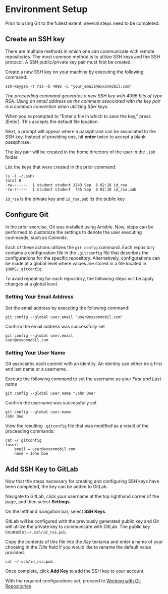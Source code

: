 Environment Setup
======================

Prior to using Git to the fullest extent, several steps need to be completed.

## Create an SSH key

There are multiple methods in which one can communicate with remote repositories. The most common method is to utilize SSH keys and the SSH protocol. A SSH public/private key pair must first be created.

Create a new SSH key on your machine by executing the following command:

```
ssh-keygen -t rsa -b 4096 -C "your_email@exxonmobil.com"
```

_The proceeding command generates a new SSH key with 4096 bits of *type* RSA. Using an email address as the comment associated with the key pair is a common convention when utilizing SSH keys._

When you're prompted to "Enter a file in which to save the key," press [Enter]. This accepts the default file location.

Next, a prompt will appear where a passphrase can be associated to the SSH key. Instead of providing one, hit **enter** twice to accept a blank passphrase.

The key pair will be created in the home directory of the user in the `.ssh` folder. 

List the keys that were created in the prior command:

```
ls -l ~/.ssh/
total 8
-rw-------. 1 student student 3243 Sep  8 02:18 id_rsa
-rw-r--r--. 1 student student  745 Sep  8 02:18 id_rsa.pub
```

`id_rsa` is the private key and `id_rsa.pub` its the public key

## Configure Git

In the prior exercise, Git was installed using Ansible. Now, steps can be performed to customize the settings to denote the user executing commands, such as _Commits_. 

Each of these actions utilizes the `git config` command. Each repository contains a configuration file in the `.git/config` file that describes the configurations for the specific repository. Alternatively, configurations can be made at a global level where values are stored in a file located in `$HOME/.gitconfig`.

To avoid repeating for each repository, the following steps will be apply changes at a global level.

### Setting Your Email Address

Set the email address by executing the following command:

```
git config --global user.email "user@exxonmobil.com"
```

Confirm the email address was successfully set

```
git config --global user.email
user@exxonmobil.com
```

### Setting Your User Name

Git associates each commit with an identity. An identity can either be a first and last name or a username.

Execute the following command to set the username as your _First and Last name_

```
git config --global user.name "John Doe"
```

Confirm the username was successfully set

```
git config --global user.name
John Doe
```

View the resulting `.gitconfig` file that was modified as a result of the proceeding commands:

```
cat ~/.gitconfig 
[user]
	email = user@exxonmobil.com
	name = John Doe
```

## Add SSH Key to GitLab

Now that the steps necessary for creating and configuring SSH keys have been completed, the key can be added to GitLab. 

Navigate to GitLab, click your username at the top righthand corner of the page, and then select **Settings**. 

On the lefthand navigation bar, select **SSH Keys**.

GitLab will be configured with the previously generated public key and Git will utilize the private key to communicate with GitLab. The public key located at `~/.ssh/id_rsa.pub`. 

Copy the contents of this file into the _Key_ textarea and enter a name of your choosing in the _Title_ field if you would like to rename the default value provided.

```
cat ~/.ssh/id_rsa.pub
```

Once complete, click **Add Key** to add the SSH key to your account.

With the required configurations set, proceed to [Working with Git Repositories](../repositories/README.md)
